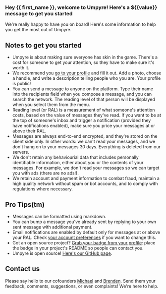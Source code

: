 ### Hey {{ first_name }}, welcome to Umpyre! Here's a \${{value}} message to get you started

We're really happy to have you on board! Here's some information to help you
get the most out of Umpyre.

## Notes to get you started

- Umpyre is about making sure everyone has skin in the game. There's a cost for
  someone to get your attention, so they have to make sure it's worth it.
- We recommend you [go to your profile](/profile) and fill it out. Add a photo,
  choose a handle, and write a description telling people who you are.
  Your profile is public!
- You can send a message to anyone on the platform. Type their name into
  the recipients field when you compose a message, and you can search the
  network. The reading level of that person will be displayed when you select
  them from the menu.
- Reading level (or RAL) is a measurement of what someone's attention costs,
  based on the value of messages they've read. If you want to be at the top of
  someone's inbox and trigger a notification (provided they have notifications
  enabled), make sure you price your messages at or above their RAL.
- Messages are always end-to-end encrypted, and they're stored on the client
  side only. In other words: we can't read your messages, and we don't hang on
  to your messages 30 days. Everything is deleted from our servers.
- We don't retain any behaviourial data that includes personally identifiable
  information, either about you or the contents of your messages. For
  example, we don't read your messages so we can target you with ads (there
  are no ads!).
- We retain account and payment information to combat fraud, maintain a high
  quality network without spam or bot accounts, and to comply with
  regulations where necessary.

## Pro Tips(tm)

- Messages can be formatted using markdown.
- You can bump a message you've already sent by replying to your own sent
  message with additional payment.
- Email notifications are enabled by default only for messages at or above your
  RAL. Check [your account preferences](/account) if you want to change this.
- Got an open source project? [Grab your badge from your profile](/profile):
  place the badge in your project's README so people can contact you.
- Umpyre is open source! [Here's our GitHub page](https://github.com/umpyre-code/).

## Contact us

Please say hello to our cofounders [Michael](/c/michael) and
[Brenden](/c/brenden). Send them your feedback, comments, suggestions, or
even complaints! We're here to help.
